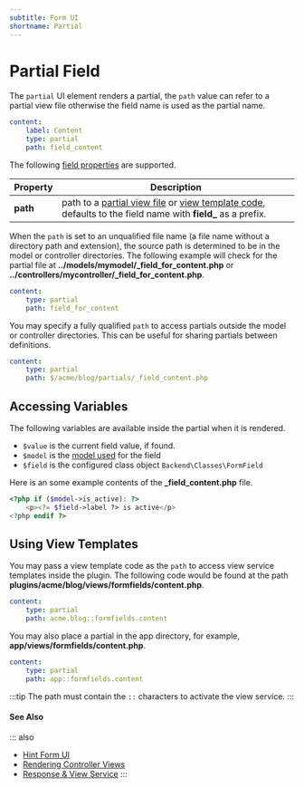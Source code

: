 ```yaml
---
subtitle: Form UI
shortname: Partial
---
```

# Partial Field

The `partial` UI element renders a partial, the `path` value can refer to a partial view file otherwise the field name is used as the partial name.

```yaml
content:
    label: Content
    type: partial
    path: field_content
```

The following [field properties](../form-fields.md) are supported.

Property | Description
------------- | -------------
**path** | path to a [partial view file](../../extend/system/views.md) or [view template code](../../extend/services/response-view.md), defaults to the field name with **field_** as a prefix.

When the `path` is set to an unqualified file name (a file name without a directory path and extension), the source path is determined to be in the model or controller directories. The following example will check for the partial file at **../models/mymodel/_field_for_content.php** or **../controllers/mycontroller/_field_for_content.php**.

```yaml
content:
    type: partial
    path: field_for_content
```

You may specify a fully qualified `path` to access partials outside the model or controller directories. This can be useful for sharing partials between definitions.

```yaml
content:
    type: partial
    path: $/acme/blog/partials/_field_content.php
```

## Accessing Variables

The following variables are available inside the partial when it is rendered.

- `$value` is the current field value, if found.
- `$model` is the [model used](../../extend/system/models.md) for the field
- `$field` is the configured class object `Backend\Classes\FormField`

Here is an some example contents of the **_field_content.php** file.

```php
<?php if ($model->is_active): ?>
    <p><?= $field->label ?> is active</p>
<?php endif ?>
```

## Using View Templates

You may pass a view template code as the `path` to access view service templates inside the plugin. The following code would be found at the path **plugins/acme/blog/views/formfields/content.php**.

```yaml
content:
    type: partial
    path: acme.blog::formfields.content
```

You may also place a partial in the app directory, for example, **app/views/formfields/content.php**.

```yaml
content:
    type: partial
    path: app::formfields.content
```

:::tip
The path must contain the `::` characters to activate the view service.
:::

#### See Also

::: also
* [Hint Form UI](./ui-hint.md)
* [Rendering Controller Views](../../extend/system/views.md)
* [Response & View Service](../../extend/services/response-view.md)
:::
